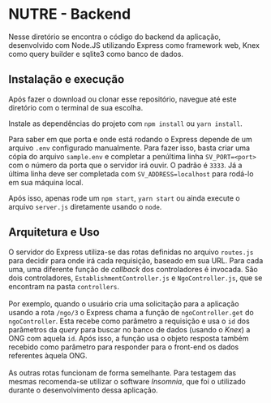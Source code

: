 # NUTRE - Backend

Nesse diretório se encontra o código do backend da aplicação, desenvolvido com Node.JS utilizando Express como framework web, Knex como query builder e sqlite3 como banco de dados.

## Instalação e execução
Após fazer o download ou clonar esse repositório, navegue até este diretório com o terminal de sua escolha.

Instale as dependências do projeto com ```npm install``` ou ```yarn install```.

Para saber em que porta e onde está rodando o Express depende de um arquivo ```.env``` configurado manualmente. Para fazer isso, basta criar uma cópia do arquivo ```sample.env``` e completar a penúltima linha ```SV_PORT=<port>``` com o número da porta que o servidor irá ouvir. O padrão é ```3333```. Já a última linha deve ser completada com ```SV_ADDRESS=localhost``` para rodá-lo em sua máquina local.

Após isso, apenas rode um ```npm start```, ```yarn start``` ou ainda execute o arquivo ```server.js``` diretamente usando o ```node```.

## Arquitetura e Uso
O servidor do Express utiliza-se das rotas definidas no arquivo ```routes.js``` para decidir para onde irá cada requisição, baseado em sua URL. Para cada uma, uma diferente função de *callback* dos controladores é invocada. São dois controladores, ```EstablishmentController.js``` e ```NgoController.js```, que se encontram na pasta ```controllers```.<br><br>
Por exemplo, quando o usuário cria uma solicitação para a aplicação usando a rota ```/ngo/3``` o Express chama a função de ```ngoController.get``` do ```ngoController```. Esta recebe como parâmetro a requisição e usa o ```id``` dos parâmetros da *query* para buscar no banco de dados (usando o *Knex*) a ONG com aquela ```id```. Após isso, a função usa o objeto resposta também recebido como parâmetro para responder para o front-end os dados referentes àquela ONG.<br><br>
As outras rotas funcionam de forma semelhante. Para testagem das mesmas recomenda-se utilizar o software *Insomnia*, que foi o utilizado durante o desenvolvimento dessa aplicação.